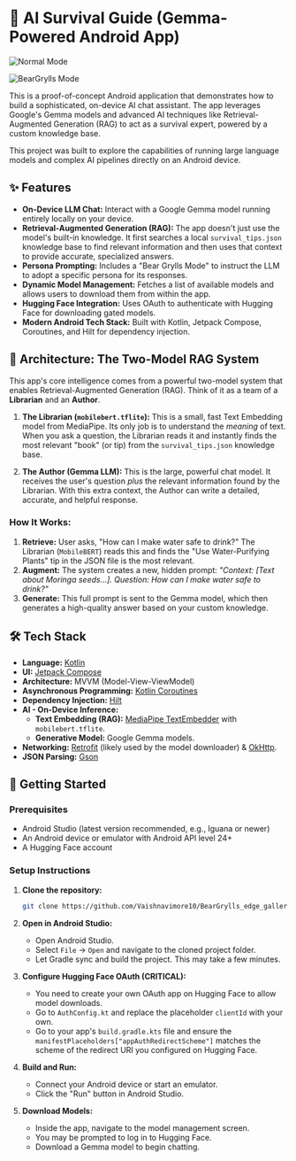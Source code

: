 # 🤖 AI Survival Guide (Gemma-Powered Android App)



![Normal Mode](https://github.com/user-attachments/assets/2273010d-96b2-46f5-8fef-c766368c72ae)

![BearGrylls Mode](https://github.com/user-attachments/assets/0271fd19-dcec-49b4-8883-81d2fded0d38)


This is a proof-of-concept Android application that demonstrates how to build a sophisticated, on-device AI chat assistant. The app leverages Google's Gemma models and advanced AI techniques like Retrieval-Augmented Generation (RAG) to act as a survival expert, powered by a custom knowledge base.

This project was built to explore the capabilities of running large language models and complex AI pipelines directly on an Android device.

## ✨ Features

*   **On-Device LLM Chat:** Interact with a Google Gemma model running entirely locally on your device.
*   **Retrieval-Augmented Generation (RAG):** The app doesn't just use the model's built-in knowledge. It first searches a local `survival_tips.json` knowledge base to find relevant information and then uses that context to provide accurate, specialized answers.
*   **Persona Prompting:** Includes a "Bear Grylls Mode" to instruct the LLM to adopt a specific persona for its responses.
*   **Dynamic Model Management:** Fetches a list of available models and allows users to download them from within the app.
*   **Hugging Face Integration:** Uses OAuth to authenticate with Hugging Face for downloading gated models.
*   **Modern Android Tech Stack:** Built with Kotlin, Jetpack Compose, Coroutines, and Hilt for dependency injection.


## 🧠 Architecture: The Two-Model RAG System

This app's core intelligence comes from a powerful two-model system that enables Retrieval-Augmented Generation (RAG). Think of it as a team of a **Librarian** and an **Author**.

1.  **The Librarian (`mobilebert.tflite`):** This is a small, fast Text Embedding model from MediaPipe. Its only job is to understand the *meaning* of text. When you ask a question, the Librarian reads it and instantly finds the most relevant "book" (or tip) from the `survival_tips.json` knowledge base.

2.  **The Author (Gemma LLM):** This is the large, powerful chat model. It receives the user's question *plus* the relevant information found by the Librarian. With this extra context, the Author can write a detailed, accurate, and helpful response.

### How It Works:
1.  **Retrieve:** User asks, "How can I make water safe to drink?" The Librarian (`MobileBERT`) reads this and finds the "Use Water-Purifying Plants" tip in the JSON file is the most relevant.
2.  **Augment:** The system creates a new, hidden prompt: *"Context: [Text about Moringa seeds...]. Question: How can I make water safe to drink?"*
3.  **Generate:** This full prompt is sent to the Gemma model, which then generates a high-quality answer based on your custom knowledge.

## 🛠️ Tech Stack

*   **Language:** [Kotlin](https://kotlinlang.org/)
*   **UI:** [Jetpack Compose](https://developer.android.com/jetpack/compose)
*   **Architecture:** MVVM (Model-View-ViewModel)
*   **Asynchronous Programming:** [Kotlin Coroutines](https://kotlinlang.org/docs/coroutines-guide.html)
*   **Dependency Injection:** [Hilt](https://developer.android.com/training/dependency-injection/hilt-android)
*   **AI - On-Device Inference:**
    *   **Text Embedding (RAG):** [MediaPipe TextEmbedder](httpss://developers.google.com/mediapipe/solutions/text/text_embedder/android) with `mobilebert.tflite`.
    *   **Generative Model:** Google Gemma models.
*   **Networking:** [Retrofit](https://square.github.io/retrofit/) (likely used by the model downloader) & [OkHttp](https://square.github.io/okhttp/).
*   **JSON Parsing:** [Gson](https://github.com/google/gson)

## 🚀 Getting Started

### Prerequisites
*   Android Studio (latest version recommended, e.g., Iguana or newer)
*   An Android device or emulator with Android API level 24+
*   A Hugging Face account

### Setup Instructions
1.  **Clone the repository:**
    ```bash
    git clone https://github.com/Vaishnavimore10/BearGrylls_edge_gallery_Gemma3n.git
    ```
2.  **Open in Android Studio:**
    *   Open Android Studio.
    *   Select `File` -> `Open` and navigate to the cloned project folder.
    *   Let Gradle sync and build the project. This may take a few minutes.

3.  **Configure Hugging Face OAuth (CRITICAL):**
    *   You need to create your own OAuth app on Hugging Face to allow model downloads.
    *   Go to `AuthConfig.kt` and replace the placeholder `clientId` with your own.
    *   Go to your app's `build.gradle.kts` file and ensure the `manifestPlaceholders["appAuthRedirectScheme"]` matches the scheme of the redirect URI you configured on Hugging Face.

4.  **Build and Run:**
    *   Connect your Android device or start an emulator.
    *   Click the "Run" button in Android Studio.

5.  **Download Models:**
    *   Inside the app, navigate to the model management screen.
    *   You may be prompted to log in to Hugging Face.
    *   Download a Gemma model to begin chatting.

